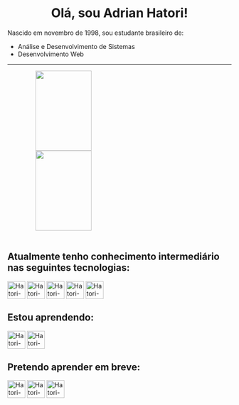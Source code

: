 <h1 align="center">Olá, sou Adrian Hatori!</h1>
<p>
    Nascido em novembro de 1998, sou estudante brasileiro de:<br>
    <ul>
        <li>Análise e Desenvolvimento de Sistemas</li>
        <li>Desenvolvimento Web</li>
    </ul>
</p>
<hr>

<a href="#" align="center">
    <img height="180em" width="50%" align="center" src="https://github-readme-stats.vercel.app/api?username=adrianhatori&show_icons=true&theme=dracula&count_private=true&include_all_commits=true" />
    <img height="180em" width="50%" align="center" src="https://github-readme-stats.vercel.app/api/top-langs/?username=adrianhatori&layout=compact&langs_count=16&theme=dracula" />
</a>
<br><br>

<h2>Atualmente tenho conhecimento intermediário nas seguintes tecnologias:</h2>
<!--HTML, CSS, BS, JS, MySQL-->
<div style="display: inline_block">
    <img align="center" alt="Hatori-HTML5" height="40" width="40" src="https://cdn.jsdelivr.net/gh/devicons/devicon/icons/html5/html5-original.svg" />
    <img align="center" alt="Hatori-CSS3" height="40" width="40" src="https://cdn.jsdelivr.net/gh/devicons/devicon/icons/css3/css3-original.svg" />
    <img align="center" alt="Hatori-BS5" height="40" width="40" src="https://cdn.jsdelivr.net/gh/devicons/devicon/icons/bootstrap/bootstrap-original.svg" />
    <img align="center" alt="Hatori-JS" height="40" width="40" src="https://cdn.jsdelivr.net/gh/devicons/devicon/icons/javascript/javascript-original.svg" />
    <img align="center" alt="Hatori-MySQL" height="40" width="40" src="https://cdn.jsdelivr.net/gh/devicons/devicon/icons/mysql/mysql-original.svg" />
</div>

<h2>Estou aprendendo:</h2>
<!--PHP, Python-->
<div style="display: inline_block">
    <img align="center" alt="Hatori-PHP" height="40" width="40" src="https://cdn.jsdelivr.net/gh/devicons/devicon/icons/php/php-original.svg" />
    <img align="center" alt="Hatori-Python" height="40" width="40" src="https://cdn.jsdelivr.net/gh/devicons/devicon/icons/python/python-original.svg" />
</div>

<h2>Pretendo aprender em breve:</h2>
<!--React, Angular, TS-->
<div style="display: inline_block">
    <img align="center" alt="Hatori-React" height="40" width="40" src="https://cdn.jsdelivr.net/gh/devicons/devicon/icons/react/react-original.svg" />
    <img align="center" alt="Hatori-React" height="40" width="40" src="https://cdn.jsdelivr.net/gh/devicons/devicon/icons/angularjs/angularjs-original.svg" />
    <img align="center" alt="Hatori-React" height="40" width="40" src="https://cdn.jsdelivr.net/gh/devicons/devicon/icons/typescript/typescript-original.svg" />


</div>
